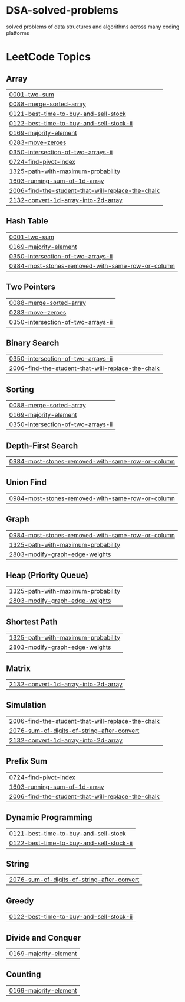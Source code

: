 # DSA-solved-problems
solved problems of data structures and algorithms across many coding platforms

<!---LeetCode Topics Start-->
# LeetCode Topics
## Array
|  |
| ------- |
| [0001-two-sum](https://github.com/aravind321o/DSA-solved-problems/tree/master/0001-two-sum) |
| [0088-merge-sorted-array](https://github.com/aravind321o/DSA-solved-problems/tree/master/0088-merge-sorted-array) |
| [0121-best-time-to-buy-and-sell-stock](https://github.com/aravind321o/DSA-solved-problems/tree/master/0121-best-time-to-buy-and-sell-stock) |
| [0122-best-time-to-buy-and-sell-stock-ii](https://github.com/aravind321o/DSA-solved-problems/tree/master/0122-best-time-to-buy-and-sell-stock-ii) |
| [0169-majority-element](https://github.com/aravind321o/DSA-solved-problems/tree/master/0169-majority-element) |
| [0283-move-zeroes](https://github.com/aravind321o/DSA-solved-problems/tree/master/0283-move-zeroes) |
| [0350-intersection-of-two-arrays-ii](https://github.com/aravind321o/DSA-solved-problems/tree/master/0350-intersection-of-two-arrays-ii) |
| [0724-find-pivot-index](https://github.com/aravind321o/DSA-solved-problems/tree/master/0724-find-pivot-index) |
| [1325-path-with-maximum-probability](https://github.com/aravind321o/DSA-solved-problems/tree/master/1325-path-with-maximum-probability) |
| [1603-running-sum-of-1d-array](https://github.com/aravind321o/DSA-solved-problems/tree/master/1603-running-sum-of-1d-array) |
| [2006-find-the-student-that-will-replace-the-chalk](https://github.com/aravind321o/DSA-solved-problems/tree/master/2006-find-the-student-that-will-replace-the-chalk) |
| [2132-convert-1d-array-into-2d-array](https://github.com/aravind321o/DSA-solved-problems/tree/master/2132-convert-1d-array-into-2d-array) |
## Hash Table
|  |
| ------- |
| [0001-two-sum](https://github.com/aravind321o/DSA-solved-problems/tree/master/0001-two-sum) |
| [0169-majority-element](https://github.com/aravind321o/DSA-solved-problems/tree/master/0169-majority-element) |
| [0350-intersection-of-two-arrays-ii](https://github.com/aravind321o/DSA-solved-problems/tree/master/0350-intersection-of-two-arrays-ii) |
| [0984-most-stones-removed-with-same-row-or-column](https://github.com/aravind321o/DSA-solved-problems/tree/master/0984-most-stones-removed-with-same-row-or-column) |
## Two Pointers
|  |
| ------- |
| [0088-merge-sorted-array](https://github.com/aravind321o/DSA-solved-problems/tree/master/0088-merge-sorted-array) |
| [0283-move-zeroes](https://github.com/aravind321o/DSA-solved-problems/tree/master/0283-move-zeroes) |
| [0350-intersection-of-two-arrays-ii](https://github.com/aravind321o/DSA-solved-problems/tree/master/0350-intersection-of-two-arrays-ii) |
## Binary Search
|  |
| ------- |
| [0350-intersection-of-two-arrays-ii](https://github.com/aravind321o/DSA-solved-problems/tree/master/0350-intersection-of-two-arrays-ii) |
| [2006-find-the-student-that-will-replace-the-chalk](https://github.com/aravind321o/DSA-solved-problems/tree/master/2006-find-the-student-that-will-replace-the-chalk) |
## Sorting
|  |
| ------- |
| [0088-merge-sorted-array](https://github.com/aravind321o/DSA-solved-problems/tree/master/0088-merge-sorted-array) |
| [0169-majority-element](https://github.com/aravind321o/DSA-solved-problems/tree/master/0169-majority-element) |
| [0350-intersection-of-two-arrays-ii](https://github.com/aravind321o/DSA-solved-problems/tree/master/0350-intersection-of-two-arrays-ii) |
## Depth-First Search
|  |
| ------- |
| [0984-most-stones-removed-with-same-row-or-column](https://github.com/aravind321o/DSA-solved-problems/tree/master/0984-most-stones-removed-with-same-row-or-column) |
## Union Find
|  |
| ------- |
| [0984-most-stones-removed-with-same-row-or-column](https://github.com/aravind321o/DSA-solved-problems/tree/master/0984-most-stones-removed-with-same-row-or-column) |
## Graph
|  |
| ------- |
| [0984-most-stones-removed-with-same-row-or-column](https://github.com/aravind321o/DSA-solved-problems/tree/master/0984-most-stones-removed-with-same-row-or-column) |
| [1325-path-with-maximum-probability](https://github.com/aravind321o/DSA-solved-problems/tree/master/1325-path-with-maximum-probability) |
| [2803-modify-graph-edge-weights](https://github.com/aravind321o/DSA-solved-problems/tree/master/2803-modify-graph-edge-weights) |
## Heap (Priority Queue)
|  |
| ------- |
| [1325-path-with-maximum-probability](https://github.com/aravind321o/DSA-solved-problems/tree/master/1325-path-with-maximum-probability) |
| [2803-modify-graph-edge-weights](https://github.com/aravind321o/DSA-solved-problems/tree/master/2803-modify-graph-edge-weights) |
## Shortest Path
|  |
| ------- |
| [1325-path-with-maximum-probability](https://github.com/aravind321o/DSA-solved-problems/tree/master/1325-path-with-maximum-probability) |
| [2803-modify-graph-edge-weights](https://github.com/aravind321o/DSA-solved-problems/tree/master/2803-modify-graph-edge-weights) |
## Matrix
|  |
| ------- |
| [2132-convert-1d-array-into-2d-array](https://github.com/aravind321o/DSA-solved-problems/tree/master/2132-convert-1d-array-into-2d-array) |
## Simulation
|  |
| ------- |
| [2006-find-the-student-that-will-replace-the-chalk](https://github.com/aravind321o/DSA-solved-problems/tree/master/2006-find-the-student-that-will-replace-the-chalk) |
| [2076-sum-of-digits-of-string-after-convert](https://github.com/aravind321o/DSA-solved-problems/tree/master/2076-sum-of-digits-of-string-after-convert) |
| [2132-convert-1d-array-into-2d-array](https://github.com/aravind321o/DSA-solved-problems/tree/master/2132-convert-1d-array-into-2d-array) |
## Prefix Sum
|  |
| ------- |
| [0724-find-pivot-index](https://github.com/aravind321o/DSA-solved-problems/tree/master/0724-find-pivot-index) |
| [1603-running-sum-of-1d-array](https://github.com/aravind321o/DSA-solved-problems/tree/master/1603-running-sum-of-1d-array) |
| [2006-find-the-student-that-will-replace-the-chalk](https://github.com/aravind321o/DSA-solved-problems/tree/master/2006-find-the-student-that-will-replace-the-chalk) |
## Dynamic Programming
|  |
| ------- |
| [0121-best-time-to-buy-and-sell-stock](https://github.com/aravind321o/DSA-solved-problems/tree/master/0121-best-time-to-buy-and-sell-stock) |
| [0122-best-time-to-buy-and-sell-stock-ii](https://github.com/aravind321o/DSA-solved-problems/tree/master/0122-best-time-to-buy-and-sell-stock-ii) |
## String
|  |
| ------- |
| [2076-sum-of-digits-of-string-after-convert](https://github.com/aravind321o/DSA-solved-problems/tree/master/2076-sum-of-digits-of-string-after-convert) |
## Greedy
|  |
| ------- |
| [0122-best-time-to-buy-and-sell-stock-ii](https://github.com/aravind321o/DSA-solved-problems/tree/master/0122-best-time-to-buy-and-sell-stock-ii) |
## Divide and Conquer
|  |
| ------- |
| [0169-majority-element](https://github.com/aravind321o/DSA-solved-problems/tree/master/0169-majority-element) |
## Counting
|  |
| ------- |
| [0169-majority-element](https://github.com/aravind321o/DSA-solved-problems/tree/master/0169-majority-element) |
<!---LeetCode Topics End-->
